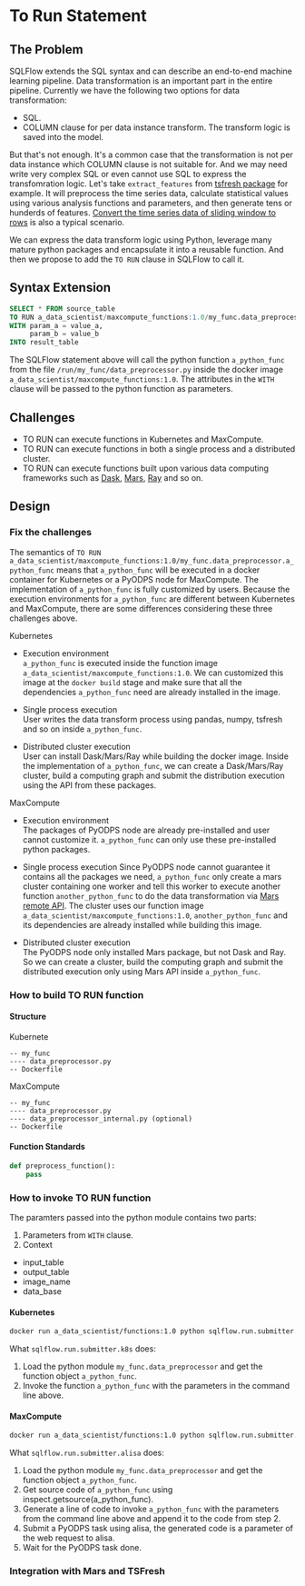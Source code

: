 # To Run Statement

## The Problem

SQLFlow extends the SQL syntax and can describe an end-to-end machine learning pipeline. Data transformation is an important part in the entire pipeline. Currently we have the following two options for data transformation:

- SQL.
- COLUMN clause for per data instance transform. The transform logic is saved into the model.

But that's not enough. It's a common case that the transformation is not per data instance which COLUMN clause is not suitable for. And we may need write very complex SQL or even cannot use SQL to express the transfomration logic. Let's take `extract_features` from [tsfresh package](https://tsfresh.readthedocs.io/en/latest/api/tsfresh.feature_extraction.html#module-tsfresh.feature_extraction.extraction) for example. It will preprocess the time series data, calculate statistical values using various analysis functions and parameters, and then generate tens or hunderds of features. [Convert the time series data of sliding window to rows](https://github.com/sql-machine-learning/sqlflow/issues/2238) is also a typical scenario.

We can express the data transform logic using Python, leverage many mature python packages and encapsulate it into a reusable function. And then we propose to add the `TO RUN` clause in SQLFlow to call it.

## Syntax Extension

```SQL
SELECT * FROM source_table
TO RUN a_data_scientist/maxcompute_functions:1.0/my_func.data_preprocessor.a_python_func
WITH param_a = value_a,
     param_b = value_b
INTO result_table
```

The SQLFlow statement above will call the python function `a_python_func` from the file `/run/my_func/data_preprocessor.py` inside the docker image `a_data_scientist/maxcompute_functions:1.0`. The attributes in the `WITH` clause will be passed to the python function as parameters.

## Challenges

- TO RUN can execute functions in Kubernetes and MaxCompute.
- TO RUN can execute functions in both a single process and a distributed cluster.
- TO RUN can execute functions built upon various data computing frameworks such as [Dask](https://github.com/dask/dask), [Mars](https://github.com/mars-project/mars), [Ray](https://github.com/ray-project/ray) and so on.

## Design

### Fix the challenges

The semantics of `TO RUN a_data_scientist/maxcompute_functions:1.0/my_func.data_preprocessor.a_python_func` means that `a_python_func` will be executed in a docker container for Kubernetes or a PyODPS node for MaxCompute. The implementation of `a_python_func` is fully customized by users. Because the execution environments for `a_python_func` are different between Kubernetes and MaxCompute, there are some differences considering these three challenges above.

Kubernetes

- Execution environment  
  `a_python_func` is executed inside the function image `a_data_scientist/maxcompute_functions:1.0`. We can customized this image at the `docker build` stage and make sure that all the dependencies `a_python_func` need are already installed in the image.

- Single process execution  
  User writes the data transform process using pandas, numpy, tsfresh and so on inside `a_python_func`.

- Distributed cluster execution  
  User can install Dask/Mars/Ray while building the docker image. Inside the implementation of `a_python_func`, we can create a Dask/Mars/Ray cluster, build a computing graph and submit the distribution execution using the API from these packages.

MaxCompute

- Execution environment  
  The packages of PyODPS node are already pre-installed and user cannot customize it. `a_python_func` can only use these pre-installed python packages.

- Single process execution
  Since PyODPS node cannot guarantee it contains all the packages we need, `a_python_func` only create a mars cluster containing one worker and tell this worker to execute another function `another_python_func` to do the data transformation via [Mars remote API](https://github.com/mars-project/mars/issues/1227). The cluster uses our function image `a_data_scientist/maxcompute_functions:1.0`, `another_python_func` and its dependencies are already installed while building this image.
  
- Distributed cluster execution  
  The PyODPS node only installed Mars package, but not Dask and Ray. So we can create a cluster, build the computing graph and submit the distributed execution only using Mars API inside `a_python_func`.

### How to build TO RUN function

#### Structure

Kubernete

```TXT
-- my_func
---- data_preprocessor.py
-- Dockerfile
```

MaxCompute

```TXT
-- my_func
---- data_preprocessor.py
---- data_preprocessor_internal.py (optional)
-- Dockerfile
```

#### Function Standards

```Python
def preprocess_function():
    pass
```

### How to invoke TO RUN function

The paramters passed into the python module contains two parts:

1. Parameters from `WITH` clause.
2. Context

- input_table
- output_table
- image_name
- data_base

#### Kubernetes

```BASH
docker run a_data_scientist/functions:1.0 python sqlflow.run.submitter.k8s --func_name my_func.data_preprocessor.a_python_func --param_a value_a --param_b value_b --input_table itable --output_table otable --image_name a_data_scientist/functions:1.0 --database hive
```

What `sqlflow.run.submitter.k8s` does:

1. Load the python module `my_func.data_preprocessor` and get the function object `a_python_func`.
2. Invoke the function `a_python_func` with the parameters in the command line above.

#### MaxCompute

```BASH
docker run a_data_scientist/functions:1.0 python sqlflow.run.submitter.alisa --func_name my_func.data_preprocessor.a_python_func --param_a value_a --param_b value_b --input_table in_table --output_table out_table --image_name a_data_scientist/functions:1.0 --database maxcompute
```

What `sqlflow.run.submitter.alisa` does:

1. Load the python module `my_func.data_preprocessor` and get the function object `a_python_func`.
2. Get source code of `a_python_func` using inspect.getsource(a_python_func).
3. Generate a line of code to invoke `a_python_func` with the parameters from the command line above and append it to the code from step 2.
4. Submit a PyODPS task using alisa, the generated code is a parameter of the web request to alisa.
5. Wait for the PyODPS task done.

### Integration with Mars and TSFresh

